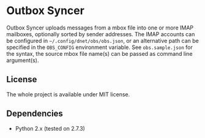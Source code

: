 Outbox Syncer
=============

Outbox Syncer uploads messages from a mbox file into one or more IMAP
mailboxes, optionally sorted by sender addresses. The IMAP accounts can
be configured in `~/.config/dnet/obs/obs.json`, or an alternative path
can be specified in the `OBS_CONFIG` environment variable. See
`obs.sample.json` for the syntax, the source mbox file name(s) can be
passed as command line argument(s).

License
-------

The whole project is available under MIT license.

Dependencies
------------

 - Python 2.x (tested on 2.7.3)

